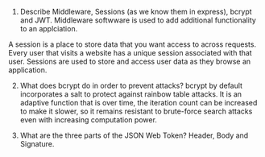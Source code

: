 <!-- Answers to the Short Answer Essay Questions go here -->

1.  Describe Middleware, Sessions (as we know them in express), bcrypt and JWT.
Middleware softwware is used to add additional functionality to an applciation. 

A session is a place to store data that you want access to across requests. Every user that visits a website has a unique session associated with that user. Sessions are used to store and access user data as they browse an application.

2.  What does bcrypt do in order to prevent attacks?
bcrypt by default incorporates a salt to protect against rainbow table attacks. It is an adaptive function that is over time, the iteration count can be increased to make it slower, so it remains resistant to brute-force search attacks even with increasing computation power.

3.  What are the three parts of the JSON Web Token?
Header, Body and Signature.
